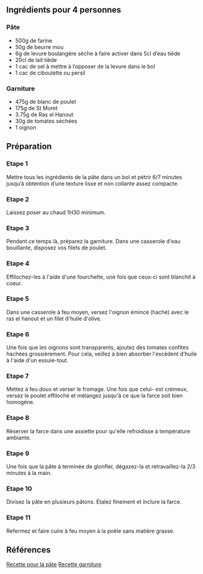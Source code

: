 ## Ingrédients pour 4 personnes

### Pâte

- 500g de farine
- 50g de beurre mou
- 6g de levure boulangère sèche à faire activer dans 5cl d’eau tiède
- 20cl de lait tiède
- 1 cac de sel à mettre à l’opposer de la levure dans le bol
- 1 cac de ciboulette ou persil

### Garniture

- 475g de blanc de poulet
- 175g de St Moret
- 3.75g de Ras el Hanout
- 30g de tomates séchées
- 1 oignon

## Préparation

### Etape 1

Mettre tous les ingrédients de la pâte dans un bol et pétrir 6/7 minutes jusqu’à obtention d’une texture lisse et non collante assez compacte.

### Etape 2

Laissez poser au chaud 1H30 minimum.

### Etape 3

Pendant ce temps là, préparez la garniture. Dans une casserole d'eau bouillante, disposez vos filets de poulet.

### Etape 4

Effilochez-les à l'aide d'une fourchette, une fois que ceux-ci sont blanchit à coeur.

### Etape 5

Dans une casserole à feu moyen, versez l'oignon émincé (haché) avec le ras el hanout et un filet d'huile d'olive.

### Etape 6

Une fois que les oignons sont transparents, ajoutez des tomates confites hachées grossièrement. Pour cela, veillez à bien absorber l'excédent d'huile à l'aide d'un essuie-tout.

### Etape 7

Mettez à feu doux et verser le fromage. Une fois que celui- est crémeux, versez le poulet effiloché et mélangez jusqu'à ce que la farce soit bien homogène.

### Etape 8

Réserver la farce dans une assiette pour qu'elle refroidisse à température ambiante.

### Etape 9

Une fois que la pâte à terminée de glonfler, dégazez-la et retravaillez-la 2/3 minutes à la main.

### Etape 10

Divisez la pâte en plusieurs pâtons. Étalez finement et inclure la farce.

### Etape 11

Refermez et faire cuire à feu moyen à la poêle sans matière grasse.

## Références

[Recette pour la pâte](https://www.instagram.com/p/Cg1X54JITo4/)
[Recette garniture](https://recettehealthy.com/empanadas-poulet-fromage-frais/)

